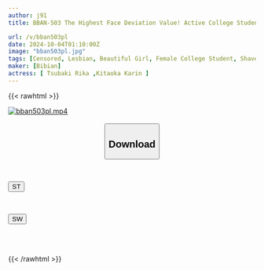 ```yaml
---
author: j91
title: BBAN-503 The Highest Face Deviation Value! Active College Student Kitaoka Karin's Lesbian Debut I Had Sex With A Girl For The First Time. I Can Almost Hear The Pounding Of Her Heart As She Gets Nervous. A Classic Lesbian Debut Documentary That Lets You Enjoy Her Innocent And Naive Reactions. Tsubaki Rika Kitaoka Karin

url: /v/bban503pl
date: 2024-10-04T01:10:00Z
image: "bban503pl.jpg"
tags: [Censored, Lesbian, Beautiful Girl, Female College Student, Shaved, Lesbian Kiss	]
maker: [Bibian]
actress: [ Tsubaki Rika ,Kitaoka Karin ]
---
```



{{< rawhtml >}}

<div class="video" data-videoid="6kraro6Lp0c919q">
    <a href="javascript:;">
        <img src="/v/bban503pl/bban503pl.jpg" width="WIDTH" height="HEIGHT" alt="bban503pl.mp4" loading="lazy">
    </a>
</div>

<script type="text/javascript" src="https://j91.asia/asset/on-demand-st.js"></script>

<br>
  <link rel="stylesheet" href="https://j91.asia/asset/bs5.css">
  
  <center>
  <button class="btn btn-primary" type="button" data-bs-toggle="collapse" data-bs-target=".multi-collapse" aria-expanded="false" aria-controls="multiCollapseExample1 multiCollapseExample2"><h2>Download</h2></button></center>
</p>
<div class="row">
  <div class="col">
    <div class="collapse multi-collapse" id="multiCollapseExample1">
      <div class="card card-body">
	      	      <br>
<div class="buttons">  
<p><a href="/v/bban503pl/st.html" target="_blank"><button class="btn-hover color-3"><i class="fa fa-download"></i> ST</button></a></p></div>
    </div>
  </div>
</div>
  <div class="col">
    <div class="collapse multi-collapse" id="multiCollapseExample2">
      <div class="card card-body">
	      <br>
<div class="buttons">
<p><a href="/v/bban503pl/sw.html" target="_blank"><button class="btn-hover color-2"><i class="fa fa-download"></i> SW</button></a></p></div>
<br><br>
      </div>
    </div>
  </div>
</div>

{{< /rawhtml >}}